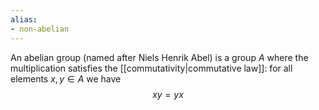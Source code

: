 ```yaml
---
alias:
- non-abelian
---
```

An abelian group (named after Niels Henrik Abel) is a group $A$ where the multiplication satisfies the [[commutativity|commutative law]]: for all elements $x, y \in A$ we have
$$
x y=y x
$$